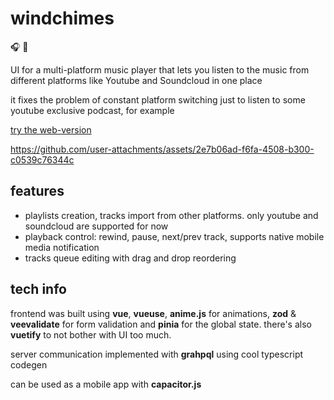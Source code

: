 # windchimes

🎧 🎐

UI for a multi-platform music player that lets you listen to the music from different platforms like Youtube and Soundcloud in one place

it fixes the problem of constant platform switching just to listen to some youtube exclusive podcast, for example

[try the web-version](https://windchimes.hopto.org)

https://github.com/user-attachments/assets/2e7b06ad-f6fa-4508-b300-c0539c76344c

## features

-   playlists creation, tracks import from other platforms. only youtube and soundcloud are supported for now
-   playback control: rewind, pause, next/prev track, supports native mobile media notification
-   tracks queue editing with drag and drop reordering

## tech info

frontend was built using **vue**, **vueuse**, **anime.js** for animations, **zod** & **veevalidate** for form validation
and **pinia** for the global state. there's also **vuetify** to not bother with UI too much.

server communication implemented with **grahpql** using cool typescript codegen

can be used as a mobile app with **capacitor.js**
